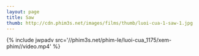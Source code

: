 ```yaml
---
layout: page
title: Saw
thumb: http://cdn.phim3s.net/images/films/thumb/luoi-cua-1-saw-1.jpg
---
```

{% include jwpadv src='//phim3s.net/phim-le/luoi-cua_1175/xem-phim//video.mp4' %}